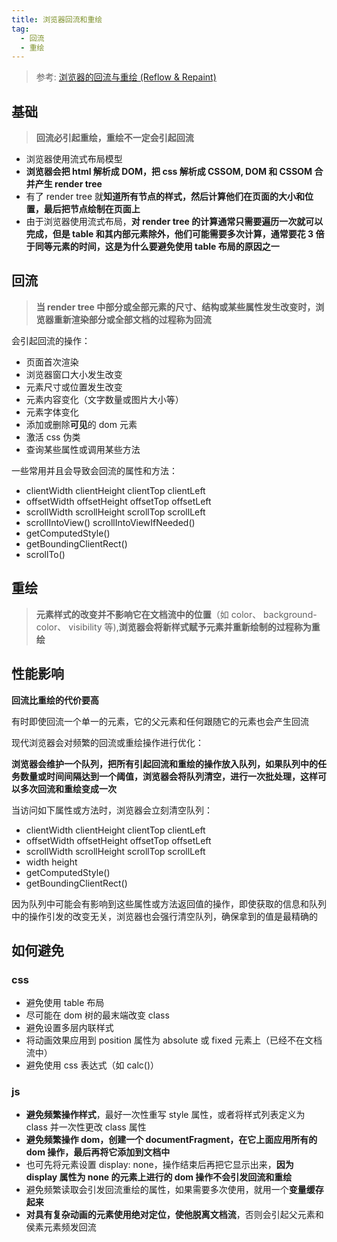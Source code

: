 ```yaml
---
title: 浏览器回流和重绘
tag: 
  - 回流
  - 重绘
---
```


<!-- markdownlint-disable MD010 -->

> 参考: [浏览器的回流与重绘 (Reflow & Repaint)
](https://juejin.im/post/5a9923e9518825558251c96a?utm_medium=fe&utm_source=weixinqun)

## 基础

> **回流必引起重绘，重绘不一定会引起回流**

- 浏览器使用流式布局模型
- **浏览器会把 html 解析成 DOM，把 css 解析成 CSSOM, DOM 和 CSSOM 合并产生 render tree**
- 有了 render tree 就**知道所有节点的样式，然后计算他们在页面的大小和位置，最后把节点绘制在页面上**
- 由于浏览器使用流式布局，**对 render tree 的计算通常只需要遍历一次就可以完成，但是 table 和其内部元素除外，他们可能需要多次计算，通常要花 3 倍于同等元素的时间，这是为什么要避免使用 table 布局的原因之一**

<!-- more -->

## 回流

> **当 render tree 中部分或全部元素的尺寸、结构或某些属性发生改变时，浏览器重新渲染部分或全部文档的过程称为回流**

会引起回流的操作：

- 页面首次渲染
- 浏览器窗口大小发生改变
- 元素尺寸或位置发生改变
- 元素内容变化（文字数量或图片大小等）
- 元素字体变化
- 添加或删除**可见**的 dom 元素
- 激活 css 伪类
- 查询某些属性或调用某些方法

一些常用并且会导致会回流的属性和方法：

- clientWidth clientHeight clientTop clientLeft
- offsetWidth offsetHeight offsetTop offsetLeft
- scrollWidth scrollHeight scrollTop scrollLeft
- scrollIntoView() scrollIntoViewIfNeeded()
- getComputedStyle()
- getBoundingClientRect()
- scrollTo()

## 重绘

> **元素样式的改变并不影响它在文档流中的位置**（如 color、 background-color、 visibility 等),**浏览器会将新样式赋予元素并重新绘制的过程称为重绘**

## 性能影响

**回流比重绘的代价要高**

有时即使回流一个单一的元素，它的父元素和任何跟随它的元素也会产生回流

现代浏览器会对频繁的回流或重绘操作进行优化：

**浏览器会维护一个队列，把所有引起回流和重绘的操作放入队列，如果队列中的任务数量或时间间隔达到一个阈值，浏览器会将队列清空，进行一次批处理，这样可以多次回流和重绘变成一次**

当访问如下属性或方法时，浏览器会立刻清空队列：

- clientWidth clientHeight clientTop clientLeft
- offsetWidth offsetHeight offsetTop offsetLeft
- scrollWidth scrollHeight scrollTop scrollLeft
- width height
- getComputedStyle()
- getBoundingClientRect()

因为队列中可能会有影响到这些属性或方法返回值的操作，即使获取的信息和队列中的操作引发的改变无关，浏览器也会强行清空队列，确保拿到的值是最精确的

## 如何避免

### css

- 避免使用 table 布局
- 尽可能在 dom 树的最末端改变 class
- 避免设置多层内联样式
- 将动画效果应用到 position 属性为 absolute 或 fixed 元素上（已经不在文档流中）
- 避免使用 css 表达式（如 calc()）

### js

- **避免频繁操作样式**，最好一次性重写 style 属性，或者将样式列表定义为 class 并一次性更改 class 属性
- **避免频繁操作 dom，创建一个 documentFragment，在它上面应用所有的 dom 操作，最后再将它添加到文档中**
- 也可先将元素设置 display: none，操作结束后再把它显示出来，**因为 display 属性为 none 的元素上进行的 dom 操作不会引发回流和重绘**
- 避免频繁读取会引发回流重绘的属性，如果需要多次使用，就用一个**变量缓存起来**
- **对具有复杂动画的元素使用绝对定位，使他脱离文档流**，否则会引起父元素和侯素元素频发回流